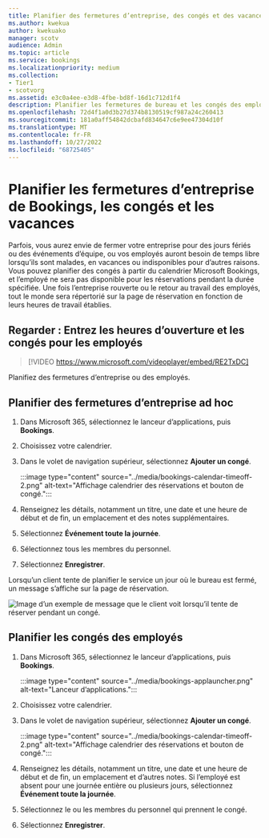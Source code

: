 ```yaml
---
title: Planifier des fermetures d’entreprise, des congés et des vacances
ms.author: kwekua
author: kwekuako
manager: scotv
audience: Admin
ms.topic: article
ms.service: bookings
ms.localizationpriority: medium
ms.collection:
- Tier1
- scotvorg
ms.assetid: e3c0a4ee-e3d8-4fbe-bd8f-16d1c712d1f4
description: Planifier les fermetures de bureau et les congés des employés du calendrier Bookings afin que les employés soient marqués comme indisponibles pour les réservations aux heures spécifiées.
ms.openlocfilehash: 72d4f1a0d3b27d374b8130519cf987a24c260413
ms.sourcegitcommit: 181a0aff54842dcbafd834647c6e9ee47304d10f
ms.translationtype: MT
ms.contentlocale: fr-FR
ms.lasthandoff: 10/27/2022
ms.locfileid: "68725405"
---
```

# <a name="schedule-bookings-business-closures-time-off-and-vacation-time"></a>Planifier les fermetures d’entreprise de Bookings, les congés et les vacances

Parfois, vous aurez envie de fermer votre entreprise pour des jours fériés ou des événements d’équipe, ou vos employés auront besoin de temps libre lorsqu’ils sont malades, en vacances ou indisponibles pour d’autres raisons. Vous pouvez planifier des congés à partir du calendrier Microsoft Bookings, et l’employé ne sera pas disponible pour les réservations pendant la durée spécifiée. Une fois l’entreprise rouverte ou le retour au travail des employés, tout le monde sera répertorié sur la page de réservation en fonction de leurs heures de travail établies.

## <a name="watch-enter-business-hours-and-time-off-for-employees"></a>Regarder : Entrez les heures d’ouverture et les congés pour les employés

> [!VIDEO https://www.microsoft.com/videoplayer/embed/RE2TxDC]

Planifiez des fermetures d’entreprise ou des employés.

## <a name="schedule-ad-hoc-business-closures"></a>Planifier des fermetures d’entreprise ad hoc

1. Dans Microsoft 365, sélectionnez le lanceur d’applications, puis **Bookings**.

1. Choisissez votre calendrier.

1. Dans le volet de navigation supérieur, sélectionnez **Ajouter un congé**.

   :::image type="content" source="../media/bookings-calendar-timeoff-2.png" alt-text="Affichage calendrier des réservations et bouton de congé.":::

1. Renseignez les détails, notamment un titre, une date et une heure de début et de fin, un emplacement et des notes supplémentaires.

1. Sélectionnez **Événement toute la journée**.

1. Sélectionnez tous les membres du personnel.

1. Sélectionnez **Enregistrer**.

Lorsqu’un client tente de planifier le service un jour où le bureau est fermé, un message s’affiche sur la page de réservation.

   ![Image d’un exemple de message que le client voit lorsqu’il tente de réserver pendant un congé.](../media/bookings-timeoff-message.png)

## <a name="schedule-employee-time-off"></a>Planifier les congés des employés

1. Dans Microsoft 365, sélectionnez le lanceur d’applications, puis **Bookings**.

   :::image type="content" source="../media/bookings-applauncher.png" alt-text="Lanceur d’applications.":::

1. Choisissez votre calendrier.

1. Dans le volet de navigation supérieur, sélectionnez **Ajouter un congé**.

   :::image type="content" source="../media/bookings-calendar-timeoff-2.png" alt-text="Affichage calendrier des réservations et bouton de congé.":::

1. Renseignez les détails, notamment un titre, une date et une heure de début et de fin, un emplacement et d’autres notes. Si l’employé est absent pour une journée entière ou plusieurs jours, sélectionnez **Événement toute la journée**.

1. Sélectionnez le ou les membres du personnel qui prennent le congé.

1. Sélectionnez **Enregistrer**.
